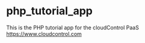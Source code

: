 php_tutorial_app
==================

This is the PHP tutorial app for the cloudControl PaaS https://www.cloudcontrol.com
